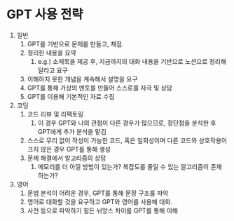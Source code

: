 # GPT 사용 전략

1. 일반
    1. GPT를 기반으로 문제를 만들고, 채점.
    2. 정리한 내용을 요약
        1. e.g.) 소제목을 제공 후, 지금까지의 대화 내용을 기반으로 노션으로 정리해달라고 요구
    3. 이해하지 못한 개념을 계속해서 설명을 요구
    4. GPT를 통해 가상의 멘토를 만들어 스스로를 자극 및 상담
    5. GPT를 이용해 기본적인 자료 수집
2. 코딩
    1. 코드 리뷰 및 리팩토링
        1. 이 경우 GPT와 나의 관점이 다른 경우가 많으므로, 장단점을 분석한 후 GPT에게 추가 분석을 맡김
    2. 스스로 무리 없이 작성이 가능한 코드, 혹은 일회성이며 다른 코드와 상호작용이 크지 않은 경우 GPT를 통해 생성
    3. 문제 해결에서 알고리즘의 상담
        1. 메모리를 더 아낄 방법이 있는가? 복잡도를 줄일 수 있는 알고리즘이 존재하는가?
3. 영어
    1. 문법 분석이 어려운 경우, GPT를 통해 문장 구조를 파악
    2. 영어로 대화할 것을 요구하고 GPT와 영어를 사용해 대화.
    3. 사전 등으로 파악하기 힘든 뉘앙스 차이를 GPT를 통해 이해
